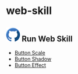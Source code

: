 # web-skill
## <img src="https://github.com/NguyenHuuNhan1912/HTML-CSS-JS/blob/main/Icon/github.png?raw=true" width ="38"> Run Web Skill
* [Button Scale](https://nguyenhuunhan1912.github.io/web-skill/button/button-skew/index.html)
* [Button Shadow](https://nguyenhuunhan1912.github.io/web-skill/button/button-shadow/index.html)
* [Button Effect](https://nguyenhuunhan1912.github.io/web-skill/button/button-effect/index.html)

